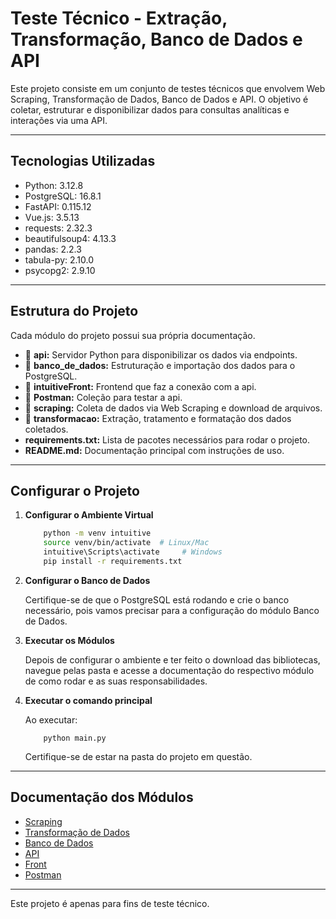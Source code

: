 # Teste Técnico - Extração, Transformação, Banco de Dados e API

Este projeto consiste em um conjunto de testes técnicos que envolvem Web Scraping, Transformação de Dados, Banco de Dados e API. O objetivo é coletar, estruturar e disponibilizar dados para consultas analíticas e interações via uma API.

---

## Tecnologias Utilizadas

- Python: 3.12.8
- PostgreSQL: 16.8.1
- FastAPI: 0.115.12
- Vue.js: 3.5.13
- requests: 2.32.3
- beautifulsoup4: 4.13.3
- pandas: 2.2.3
- tabula-py: 2.10.0
- psycopg2: 2.9.10

---

## Estrutura do Projeto

Cada módulo do projeto possui sua própria documentação.

- 📂 **api:** Servidor Python para disponibilizar os dados via endpoints.
- 📂 **banco_de_dados:** Estruturação e importação dos dados para o PostgreSQL.
- 📂 **intuitiveFront:** Frontend que faz a conexão com a api.
- 📂 **Postman:** Coleção para testar a api.
- 📂 **scraping:** Coleta de dados via Web Scraping e download de arquivos.
- 📂 **transformacao:** Extração, tratamento e formatação dos dados coletados.
- **requirements.txt:** Lista de pacotes necessários para rodar o projeto.
- **README.md:** Documentação principal com instruções de uso.

---

## Configurar o Projeto

1. **Configurar o Ambiente Virtual**

    ```bash
        python -m venv intuitive
        source venv/bin/activate  # Linux/Mac
        intuitive\Scripts\activate     # Windows
        pip install -r requirements.txt
    ```

2. **Configurar o Banco de Dados**

    Certifique-se de que o PostgreSQL está rodando e crie o banco necessário, pois vamos precisar para a configuração do módulo Banco de Dados.

3. **Executar os Módulos**

    Depois de configurar o ambiente e ter feito o download das bibliotecas, navegue pelas pasta e acesse a documentação do respectivo módulo de como rodar e as suas responsabilidades.

4. **Executar o comando principal**

    Ao executar:

    ```
        python main.py
    ```
    Certifique-se de estar na pasta do projeto em questão.

---

## Documentação dos Módulos

- [Scraping](scraping/README.md)
- [Transformação de Dados](transformacao/README.md)
- [Banco de Dados](banco_de_dados/README.md)
- [API](api/README.md)
- [Front](intuitiveFront/README.md)
- [Postman](Postman/README.md)
---

Este projeto é apenas para fins de teste técnico.